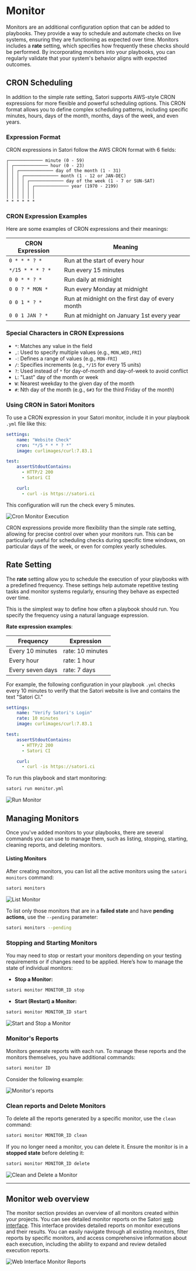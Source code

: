 # Monitor

Monitors are an additional configuration option that can be added to playbooks. They provide a way to schedule and automate checks on live systems, ensuring they are functioning as expected over time. Monitors includes a **rate** setting, which specifies how frequently these checks should be performed.
By incorporating monitors into your playbooks, you can regularly validate that your system's behavior aligns with expected outcomes.

## CRON Scheduling

In addition to the simple rate setting, Satori supports AWS-style CRON expressions for more flexible and powerful scheduling options. This CRON format allows you to define complex scheduling patterns, including specific minutes, hours, days of the month, months, days of the week, and even years.

### Expression Format

CRON expressions in Satori follow the AWS CRON format with 6 fields:

```
┌───────────── minute (0 - 59)
│ ┌───────────── hour (0 - 23)
│ │ ┌───────────── day of the month (1 - 31)
│ │ │ ┌───────────── month (1 - 12 or JAN-DEC)
│ │ │ │ ┌───────────── day of the week (1 - 7 or SUN-SAT)
│ │ │ │ │ ┌───────────── year (1970 - 2199)
│ │ │ │ │ │
│ │ │ │ │ │
* * * * * *
```

### CRON Expression Examples

Here are some examples of CRON expressions and their meanings:

| CRON Expression | Meaning                                         |
|-----------------|-------------------------------------------------|
| `0 * * * ? *`   | Run at the start of every hour                  |
| `*/15 * * * ? *`| Run every 15 minutes                            |
| `0 0 * * ? *`   | Run daily at midnight                           |
| `0 0 ? * MON *` | Run every Monday at midnight                    |
| `0 0 1 * ? *`   | Run at midnight on the first day of every month |
| `0 0 1 JAN ? *` | Run at midnight on January 1st every year       |

### Special Characters in CRON Expressions

- `*`: Matches any value in the field
- `,`: Used to specify multiple values (e.g., `MON,WED,FRI`)
- `-`: Defines a range of values (e.g., `MON-FRI`)
- `/`: Specifies increments (e.g., `*/15` for every 15 units)
- `?`: Used instead of `*` for day-of-month and day-of-week to avoid conflict
- `L`: "Last" day of the month or week
- `W`: Nearest weekday to the given day of the month
- `#`: Nth day of the month (e.g., `6#3` for the third Friday of the month)

### Using CRON in Satori Monitors

To use a CRON expression in your Satori monitor, include it in your playbook `.yml` file like this:

```yml
settings:
    name: "Website Check"
    cron: "*/5 * * * ? *"
    image: curlimages/curl:7.83.1

test:
    assertStdoutContains:
      - HTTP/2 200
      - Satori CI

    curl:
      - curl -is https://satori.ci
```

This configuration will run the check every 5 minutes.

![Cron Monitor Execution](img/cronMonitorRun.png)

CRON expressions provide more flexibility than the simple rate setting, allowing for precise control over when your monitors run. This can be particularly useful for scheduling checks during specific time windows, on particular days of the week, or even for complex yearly schedules. 

## Rate Setting

The **rate** setting allow you to schedule the execution of your playbooks with a predefined frequency. These settings help automate repetitive testing tasks and monitor systems regularly, ensuring they behave as expected over time.

This is the simplest way to define how often a playbook should run. You specify the frequency using a natural language expression.

**Rate expression examples**:

| Frequency        | Expression       |
|------------------|------------------|
| Every 10 minutes | rate: 10 minutes |
| Every hour       | rate: 1 hour     |
| Every seven days | rate: 7 days     |

For example, the following configuration in your playbook `.yml` checks every 10 minutes to verify that the Satori website is live and contains the text "Satori CI."

```yml
settings:
    name: "Verify Satori's Login"
    rate: 10 minutes
    image: curlimages/curl:7.83.1

test:
    assertStdoutContains:
      - HTTP/2 200
      - Satori CI

    curl:
      - curl -is https://satori.ci
```

To run this playbook and start monitoring:

```sh
satori run monitor.yml
```

![Run Monitor](img/monitor_1.png)

## Managing Monitors

Once you've added monitors to your playbooks, there are several commands you can use to manage them, such as listing, stopping, starting, cleaning reports, and deleting monitors. 

#### Listing Monitors

After creating monitors, you can list all the active monitors using the `satori monitors` command:

```sh
satori monitors
```

![List Monitor](img/monitor_2.png)

To list only those monitors that are in a **failed state** and have **pending actions**, use the `--pending` parameter:

```bash
satori monitors --pending
```

### Stopping and Starting Monitors

You may need to stop or restart your monitors depending on your testing requirements or if changes need to be applied. Here’s how to manage the state of individual monitors:

- **Stop a Monitor:**

```sh
satori monitor MONITOR_ID stop
```

- **Start (Restart) a Monitor:**

```sh
satori monitor MONITOR_ID start
```

![Start and Stop a Monitor](img/monitor_4.png)

### Monitor's Reports

Monitors generate reports with each run. To manage these reports and the monitors themselves, you have additional commands:

```sh
satori monitor ID
```

Consider the following example:

![Monitor's reports](img/monitor_41.png)

### Clean reports and Delete Monitors

To delete all the reports generated by a specific monitor, use the `clean` command:

```sh
satori monitor MONITOR_ID clean
```

If you no longer need a monitor, you can delete it. Ensure the monitor is in a **stopped state** before deleting it:

```sh
satori monitor MONITOR_ID delete
```

![Clean and Delete a Monitor](img/monitor_5.png)

---

## Monitor web overview

The monitor section provides an overview of all monitors created within your projects. You can see detailed monitor reports on the Satori [web interface](https://satori.ci/monitors/).
This interface provides detailed reports on monitor executions and their results. You can easily navigate through all existing monitors, filter reports by specific monitors, and access comprehensive information about each execution, including the ability to expand and review detailed execution reports.

![Web Interface Monitor Reports](img/webInterfaceMonitor.png)

